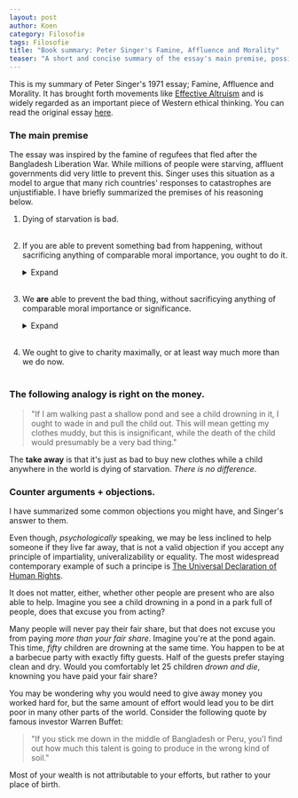```yaml
---
layout: post
author: Koen
category: Filosofie
tags: Filosofie
title: "Book summary: Peter Singer's Famine, Affluence and Morality"
teaser: "A short and concise summary of the essay's main premise, possible objections to it, and Singer's rebuttal."
---
```


This is my summary of Peter Singer's 1971 essay; Famine, Affluence and Morality. It has brought forth movements like <a target="_blank" href="https://www.effectivealtruism.org/">Effective Altruism</a> and is widely regarded as an important piece of Western ethical thinking. You can read the original essay <a target="_blank" href="https://personal.lse.ac.uk/ROBERT49/teaching/mm/articles/Singer_1972Famine.pdf">here</a>. 

### The main premise
The essay was inspired by the famine of regufees that fled after the Bangladesh Liberation War. While millions of people were starving, affluent governments did very little to prevent this. Singer uses this situation as a model to argue that many rich countries' responses to catastrophes are unjustifiable. I have briefly summarized the premises of his reasoning below.

<div class='text-box' markdown="block">

1. Dying of starvation is bad.
    <br><br>

2. If you are able to prevent something bad from happening, without sacrificing anything of comparable moral importance, you ought to do it. 

    <details>
	<summary><span class="information"></span>Expand</summary>
        <div class="details-content">
	    <p>You must prevent something bad from happening, unless that would mean causing something comparably bad to happen, or if it would fail to cause something good of comparable weight.</p>
        </div>
    </details>
    <br>

3. We <b>are</b> able to prevent the bad thing, without sacrificying anything of comparable moral importance or significance.

    <details>
	<summary><span class="information"></span>Expand</summary>
        <div class="details-content">
	    <p>Lack of food, shelter and medicine can be solved by donating to charity. Many people in affluent Western nations would not need to sacrifice anything important. We can do without the latest electronics, expensive clothing or jewelry if that means preventing someone dying from starvation.</p>
        </div>
    </details>
    <br>
4. We ought to give to charity maximally, or at least way much more than we do now.
<br><br>
</div>



### The following analogy is right on the money. 

<blockquote>"If I am walking past a shallow pond and see a child drowning in it, I ought to wade in and pull the child out. This will mean getting my clothes muddy, but this is insignificant, while the death of the child would presumably be a very bad thing."</blockquote>

The <b>take away</b> is that it's just as bad to buy new clothes while a child anywhere in the world is dying of starvation. <i>There is no difference</i>. 

### Counter arguments + objections.
I have summarized some common objections you might have, and Singer's answer to them. 

Even though, <i>psychologically</i> speaking, we may be less inclined to help someone if they live far away, that is not a valid objection if you accept any principle of impartiality, univeralizability or equality. The most widespread contemporary example of such a principe is <a target="_blank" href="https://www.un.org/en/universal-declaration-human-rights/index.html">The Universal Declaration of Human Rights</a>.

It does not matter, either, whether other people are present who are also able to help. Imagine you see a child drowning in a pond in a park full of people, does that excuse you from acting?

Many people will never pay their fair share, but that does not excuse you from paying <i>more than your fair share</i>. Imagine you're at the pond again. This time, <i>fifty</i> children are drowning at the same time. You happen to be at a barbecue party with exactly fifty guests. Half of the guests prefer staying clean and dry. Would you comfortably let 25 children <i>drown and die</i>, knowning you have paid your fair share? 

You may be wondering why you would need to give away money you worked hard for, but the same amount of effort would lead you to be dirt poor in many other parts of the world. Consider the following quote by famous investor Warren Buffet: 

<blockquote>"If you stick me down in the middle of Bangladesh or Peru, you'l find out how much this talent is going to produce in the wrong kind of soil."</blockquote>

Most of your wealth is not attributable to your efforts, but rather to your place of birth. 